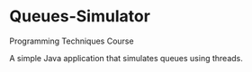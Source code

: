 # Queues-Simulator
Programming Techniques Course

A simple Java application that simulates queues using threads. 

